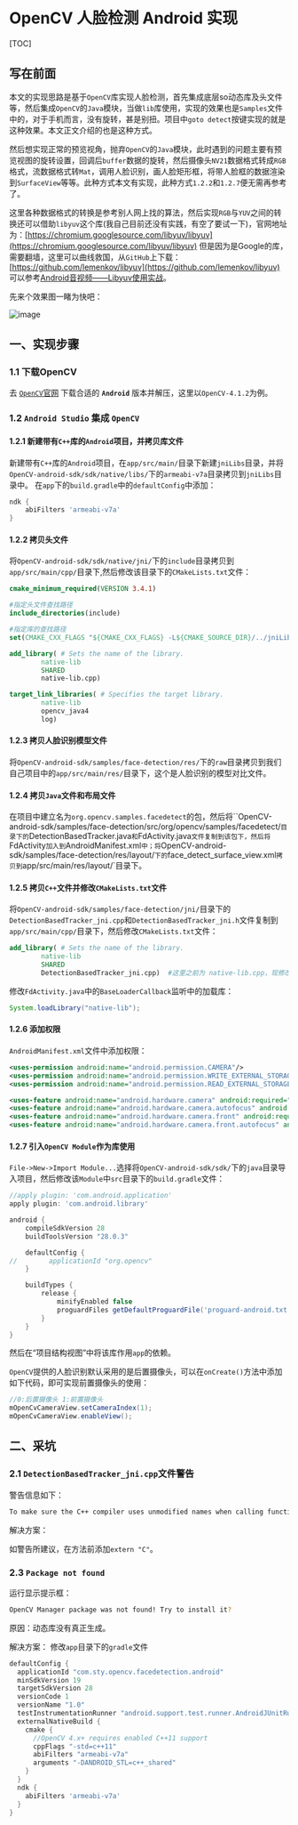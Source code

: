 # OpenCV 人脸检测 Android 实现

[TOC]

## 写在前面
本文的实现思路是基于`OpenCV`库实现人脸检测，首先集成底层so动态库及头文件等，然后集成`OpenCV`的`Java`模块，当做`lib`库使用，实现的效果也是`Samples`文件中的，对于手机而言，没有旋转，甚是别扭。项目中`goto detect`按键实现的就是这种效果。本文正文介绍的也是这种方式。

然后想实现正常的预览视角，抛弃`OpenCV`的`Java`模块，此时遇到的问题主要有预览视图的旋转设置，回调后`buffer`数据的旋转，然后摄像头`NV21`数据格式转成`RGB`格式，流数据格式转`Mat`，调用人脸识别，画人脸矩形框，将带人脸框的数据渲染到`SurfaceView`等等。此种方式本文有实现，此种方式`1.2.2`和`1.2.7`便无需再参考了。

这里各种数据格式的转换是参考别人网上找的算法，然后实现`RGB`与`YUV`之间的转换还可以借助`libyuv`这个库(我自己目前还没有实践，有空了要试一下)，官网地址为：[https://chromium.googlesource.com/libyuv/libyuv](https://chromium.googlesource.com/libyuv/libyuv) 
但是因为是Google的库，需要翻墙，这里可以曲线救国，从`GitHub`上下载：[https://github.com/lemenkov/libyuv](https://github.com/lemenkov/libyuv)
可以参考[Android音视频——Libyuv使用实战](https://www.jianshu.com/p/9e062ba44a83)。  

先来个效果图一睹为快吧：  

![image](https://github.com/tianyalu/OpenCVFaceDetectionAndroid/raw/master/show/show.gif)  

## 一、实现步骤
### 1.1 下载OpenCV

去 [`OpenCV`官网](https://opencv.org/releases/) 下载合适的 **`Android`** 版本并解压，这里以`OpenCV-4.1.2`为例。  

### 1.2 `Android Studio` 集成 `OpenCV`
#### 1.2.1 新建带有`C++`库的`Android`项目，并拷贝库文件
新建带有`C++`库的`Android`项目，在`app/src/main/`目录下新建`jniLibs`目录，并将`OpenCV-android-sdk/sdk/native/libs/`下的`armeabi-v7a`目录拷贝到`jniLibs`目录中。  在`app`下的`build.gradle`中的`defaultConfig`中添加：  

```groovy
ndk {
    abiFilters 'armeabi-v7a'
}
```

#### 1.2.2 拷贝头文件

将`OpenCV-android-sdk/sdk/native/jni/`下的`include`目录拷贝到`app/src/main/cpp/`目录下,然后修改该目录下的`CMakeLists.txt`文件：  

```cmake
cmake_minimum_required(VERSION 3.4.1)

#指定头文件查找路径
include_directories(include)

#指定库的查找路径
set(CMAKE_CXX_FLAGS "${CMAKE_CXX_FLAGS} -L${CMAKE_SOURCE_DIR}/../jniLibs/${CMAKE_ANDROID_ARCH_ABI}")

add_library( # Sets the name of the library.
        native-lib
        SHARED
        native-lib.cpp)

target_link_libraries( # Specifies the target library.
        native-lib
        opencv_java4
        log)
```

#### 1.2.3 拷贝人脸识别模型文件

将`OpenCV-android-sdk/samples/face-detection/res/`下的`raw`目录拷贝到我们自己项目中的`app/src/main/res/`目录下，这个是人脸识别的模型对比文件。

#### 1.2.4 拷贝`Java`文件和布局文件

在项目中建立名为`org.opencv.samples.facedetect`的包，然后将``OpenCV-android-sdk/samples/face-detection/src/org/opencv/samples/facedetect/`目录下的`DetectionBasedTracker.java`和`FdActivity.java`文件复制到该包下，然后将`FdActivity`加入到`AndroidManifest.xml`中；将`OpenCV-android-sdk/samples/face-detection/res/layout/`下的`face_detect_surface_view.xml`拷贝到`app/src/main/res/layout/`目录下。

#### 1.2.5 拷贝`C++`文件并修改`CMakeLists.txt`文件

将`OpenCV-android-sdk/samples/face-detection/jni/`目录下的`DetectionBasedTracker_jni.cpp`和`DetectionBasedTracker_jni.h`文件复制到`app/src/main/cpp/`目录下，然后修改`CMakeLists.txt`文件：  

```cmake
add_library( # Sets the name of the library.
        native-lib
        SHARED
        DetectionBasedTracker_jni.cpp)  #这里之前为 native-lib.cpp，现修改为 DetectionBasedTracker_jni.cpp
```

修改`FdActivity.java`中的`BaseLoaderCallback`监听中的加载库：  

```java
System.loadLibrary("native-lib");
```

#### 1.2.6 添加权限

`AndroidManifest.xml`文件中添加权限：  

```xml
<uses-permission android:name="android.permission.CAMERA"/>
<uses-permission android:name="android.permission.WRITE_EXTERNAL_STORAGE"/>
<uses-permission android:name="android.permission.READ_EXTERNAL_STORAGE"/>

<uses-feature android:name="android.hardware.camera" android:required="false"/>
<uses-feature android:name="android.hardware.camera.autofocus" android:required="false"/>
<uses-feature android:name="android.hardware.camera.front" android:required="false"/>
<uses-feature android:name="android.hardware.camera.front.autofocus" android:required="false"/>
```

#### 1.2.7 引入`OpenCV Module`作为库使用

`File->New->Import Module...`选择将`OpenCV-android-sdk/sdk/`下的`java`目录导入项目，然后修改该`Module`中`src`目录下的`build.gradle`文件：  

```groovy
//apply plugin: 'com.android.application'
apply plugin: 'com.android.library'

android {
    compileSdkVersion 28
    buildToolsVersion "28.0.3"

    defaultConfig {
//        applicationId "org.opencv"
    }

    buildTypes {
        release {
            minifyEnabled false
            proguardFiles getDefaultProguardFile('proguard-android.txt'), 'proguard-rules.txt'
        }
    }
}
```

然后在“项目结构视图”中将该库作用`app`的依赖。

`OpenCV`提供的人脸识别默认采用的是后置摄像头，可以在`onCreate()`方法中添加如下代码，即可实现前置摄像头的使用：  

```java
//0:后置摄像头 1:前置摄像头
mOpenCvCameraView.setCameraIndex(1);
mOpenCvCameraView.enableView();
```



## 二、采坑  

### 2.1 `DetectionBasedTracker_jni.cpp`文件警告

警告信息如下：  

```bash
To make sure the C++ compiler uses unmodified names when calling functions in your C code,list your C functions in your C++ code usinng extern "C".
```

解决方案：

如警告所建议，在方法前添加`extern "C"`。  

### 2.3 `Package not found`

运行显示提示框：  

```bash
OpenCV Manager package was not found! Try to install it?
```

原因：动态库没有真正生成。  

解决方案：  修改`app`目录下的`gradle`文件

```groovy
defaultConfig {
  applicationId "com.sty.opencv.facedetection.android"
  minSdkVersion 19
  targetSdkVersion 28
  versionCode 1
  versionName "1.0"
  testInstrumentationRunner "android.support.test.runner.AndroidJUnitRunner"
  externalNativeBuild {
    cmake {
      //OpenCV 4.x+ requires enabled C++11 support
      cppFlags "-std=c++11"
      abiFilters "armeabi-v7a"
      arguments "-DANDROID_STL=c++_shared"
    }
  }
  ndk {
    abiFilters 'armeabi-v7a'
  }
}
```

